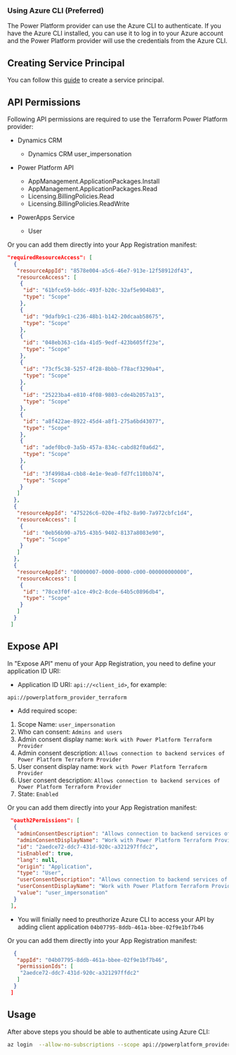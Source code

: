 ### Using Azure CLI (Preferred)

The Power Platform provider can use the Azure CLI to authenticate. If you have the Azure CLI installed, you can use it to log in to your Azure account and the Power Platform provider will use the credentials from the Azure CLI.

## Creating Service Principal

You can follow this [guide](https://learn.microsoft.com/en-us/entra/identity-platform/quickstart-register-app#register-an-application) to create a service principal.

## API Permissions

Following API permissions are required to use the Terraform Power Platform provider:

- Dynamics CRM
  - Dynamics CRM user_impersonation

- Power Platform API
  - AppManagement.ApplicationPackages.Install
  - AppManagement.ApplicationPackages.Read
  - Licensing.BillingPolicies.Read
  - Licensing.BillingPolicies.ReadWrite

- PowerApps Service
  - User

Or you can add them directly into your App Registration manifest:

```json
"requiredResourceAccess": [
  {
   "resourceAppId": "8578e004-a5c6-46e7-913e-12f58912df43",
   "resourceAccess": [
    {
     "id": "61bfce59-bddc-493f-b20c-32af5e904b83",
     "type": "Scope"
    },
    {
     "id": "9dafb9c1-c236-48b1-b142-20dcaab58675",
     "type": "Scope"
    },
    {
     "id": "048eb363-c1da-41d5-9edf-423b605ff23e",
     "type": "Scope"
    },
    {
     "id": "73cf5c38-5257-4f28-8bbb-f78acf3290a4",
     "type": "Scope"
    },
    {
     "id": "25223ba4-e810-4f08-9803-cde4b2057a13",
     "type": "Scope"
    },
    {
     "id": "a8f422ae-8922-45d4-a8f1-275a6bd43077",
     "type": "Scope"
    },
    {
     "id": "adef0bc0-3a5b-457a-834c-cabd82f0a6d2",
     "type": "Scope"
    },
    {
     "id": "3f4998a4-cbb8-4e1e-9ea0-fd7fc110bb74",
     "type": "Scope"
    }
   ]
  },
  {
   "resourceAppId": "475226c6-020e-4fb2-8a90-7a972cbfc1d4",
   "resourceAccess": [
    {
     "id": "0eb56b90-a7b5-43b5-9402-8137a8083e90",
     "type": "Scope"
    }
   ]
  },
  {
   "resourceAppId": "00000007-0000-0000-c000-000000000000",
   "resourceAccess": [
    {
     "id": "78ce3f0f-a1ce-49c2-8cde-64b5c0896db4",
     "type": "Scope"
    }
   ]
  }
 ]
```

## Expose API

In "Expose API" menu of your App Registration, you need to define your application ID URI:

- Application ID URI: `api://<client_id>`, for example:

```bash
api://powerplatform_provider_terraform
```

- Add required scope:

1. Scope Name: `user_impersonation`
1. Who can consent: `Admins and users`
1. Admin consent display name: `Work with Power Platform Terraform Provider`
1. Admin consent description: `Allows connection to backend services of Power Platform Terraform Provider`
1. User consent display name: `Work with Power Platform Terraform Provider`
1. User consent description: `Allows connection to backend services of Power Platform Terraform Provider`
1. State: `Enabled`

Or you can add them directly into your App Registration manifest:

```json
 "oauth2Permissions": [
  {
   "adminConsentDescription": "Allows connection to backend services of Power Platform Terraform Provider",
   "adminConsentDisplayName": "Work with Power Platform Terraform Provider",
   "id": "2aedce72-ddc7-431d-920c-a321297ffdc2",
   "isEnabled": true,
   "lang": null,
   "origin": "Application",
   "type": "User",
   "userConsentDescription": "Allows connection to backend services of Power Platform Terraform Provider",
   "userConsentDisplayName": "Work with Power Platform Terraform Provider",
   "value": "user_impersonation"
  }
 ],
```

- You will finially need to preuthorize Azure CLI to access your API by adding client application `04b07795-8ddb-461a-bbee-02f9e1bf7b46`

Or you can add them directly into your App Registration manifest:

```json "preAuthorizedApplications": [
  {
   "appId": "04b07795-8ddb-461a-bbee-02f9e1bf7b46",
   "permissionIds": [
    "2aedce72-ddc7-431d-920c-a321297ffdc2"
   ]
  }
 ]
```

## Usage

After above steps you should be able to authenticate using Azure CLI:

```bash
az login  --allow-no-subscriptions --scope api://powerplatform_provider_terraform/.default
```
